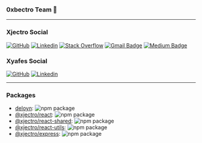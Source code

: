 ### 0xbectro Team 👋

<hr />

### Xjectro Social
[![GitHub](https://img.shields.io/github/followers/Xjectro?label=follow&style=social)](https://github.com/Xjectro)
[![Linkedin](https://img.shields.io/badge/-Linkedin-blue?style=flat-square&logo=Linkedin&logoColor=white&link=https://www.linkedin.com/in/xjectro/)](https://www.linkedin.com/in/xjectro/)
[![Stack Overflow](https://img.shields.io/badge/-Stack%20Overflow-222222?style=flat-square&logo=stack-overflow&logoColor=white&link=https://stackoverflow.com/users/30453280/eray-günüuygun)](https://stackoverflow.com/users/30453280/eray-günüuygun)
[![Gmail Badge](https://img.shields.io/badge/-Mail-c14438?style=flat&logo=Gmail&logoColor=white&link=mailto:xjectro@gmail.com)](mailto:xjectro@gmail.com)
[![Medium Badge](https://img.shields.io/badge/-Medium-000000?style=flat&labelColor=000000&logo=Medium&link=https://medium.com/@xjectro)](https://medium.com/@xjectro)

### Xyafes Social
[![GitHub](https://img.shields.io/github/followers/xyafes?label=follow&style=social)](https://github.com/xyafes)
[![Linkedin](https://img.shields.io/badge/-Linkedin-blue?style=flat-square&logo=Linkedin&logoColor=white&link=https://www.linkedin.com/in/berhan-bingol-1337-/)](https://www.linkedin.com/in/berhan-bingol-1337-/)

<hr />

### Packages
- [deloyn](https://www.npmjs.com/package/deloyn): ![npm package](https://img.shields.io/npm/dm/deloyn)
- [@xjectro/react](https://www.npmjs.com/package/@xjectro/react): ![npm package](https://img.shields.io/npm/dm/%40xjectro%2Freact)
- [@xjectro/react-shared](https://www.npmjs.com/package/@xjectro/react-shared): ![npm package](https://img.shields.io/npm/dm/%40xjectro%2Freact-shared)
- [@xjectro/react-utils](https://www.npmjs.com/package/@xjectro/react-shared): ![npm package](https://img.shields.io/npm/dm/%40xjectro%2Freact-utils)
- [@xjectro/express](https://www.npmjs.com/package/@xjectro/express): ![npm package](https://img.shields.io/npm/dm/%40xjectro%2Fexpress)

